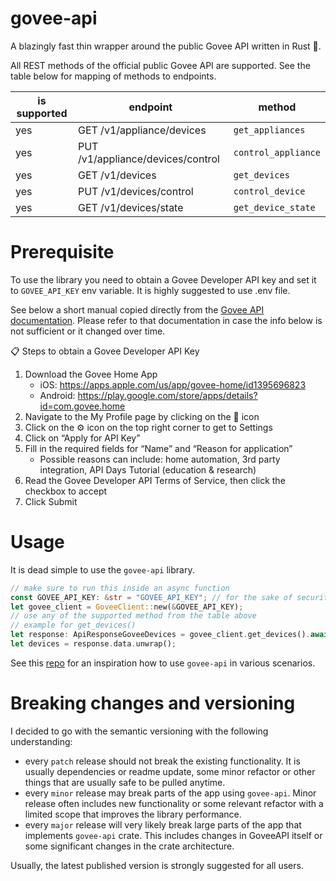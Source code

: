 # govee-api

A blazingly fast thin wrapper around the public Govee API written in Rust 🚀.

All REST methods of the official public Govee API are supported. See the table below for mapping of methods to endpoints.

| is supported | endpoint                          | method              |
| ------------ | --------------------------------- | ------------------- |
| yes          | GET /v1/appliance/devices         | `get_appliances`    |
| yes          | PUT /v1/appliance/devices/control | `control_appliance` |
| yes          | GET /v1/devices                   | `get_devices`       |
| yes          | PUT /v1/devices/control           | `control_device`    |
| yes          | GET /v1/devices/state             | `get_device_state`  |

# Prerequisite

To use the library you need to obtain a Govee Developer API key and set it to `GOVEE_API_KEY` env variable. It is highly suggested to use .env file.

See below a short manual copied directly from the [Govee API documentation](https://app-h5.govee.com/share/community?client=0&postId=124855). Please refer to that documentation in case the info below is not sufficient or it changed over time.

📋 Steps to obtain a Govee Developer API Key

1. Download the Govee Home App
   - iOS: https://apps.apple.com/us/app/govee-home/id1395696823
   - Android: https://play.google.com/store/apps/details?id=com.govee.home
2. Navigate to the My Profile page by clicking on the 👤 icon
3. Click on the ⚙️ icon on the top right corner to get to Settings
4. Click on “Apply for API Key”
5. Fill in the required fields for “Name” and “Reason for application”
   - Possible reasons can include: home automation, 3rd party integration, API Days Tutorial (education & research)
6. Read the Govee Developer API Terms of Service, then click the checkbox to accept
7. Click Submit

# Usage

It is dead simple to use the `govee-api` library.

```rust
// make sure to run this inside an async function
const GOVEE_API_KEY: &str = "GOVEE_API_KEY"; // for the sake of security, please make sure this is read from env variable.
let govee_client = GoveeClient::new(&GOVEE_API_KEY);
// use any of the supported method from the table above
// example for get_devices()
let response: ApiResponseGoveeDevices = govee_client.get_devices().await;
let devices = response.data.unwrap();
```

See this [repo](https://github.com/mgierada/rust_that_light) for an inspiration how to use `govee-api` in various scenarios.

# Breaking changes and versioning

I decided to go with the semantic versioning with the following understanding:

- every `patch` release should not break the existing functionality. It is usually dependencies or readme update, some minor refactor or other things that are usually safe to be pulled anytime.
- every `minor` release may break parts of the app using `govee-api`. Minor release often includes new functionality or some relevant refactor with a limited scope that improves the library performance.
- every `major` release will very likely break large parts of the app that implements `govee-api` crate. This includes changes in GoveeAPI itself or some significant changes in the crate architecture.

Usually, the latest published version is strongly suggested for all users.
